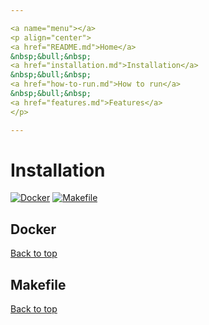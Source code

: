 ```yaml
---

<a name="menu"></a>
<p align="center">
<a href="README.md">Home</a>
&nbsp;&bull;&nbsp;
<a href="installation.md">Installation</a>
&nbsp;&bull;&nbsp;
<a href="how-to-run.md">How to run</a>
&nbsp;&bull;&nbsp;
<a href="features.md">Features</a>
</p>

---
```


# Installation

[![Docker](https://img.shields.io/badge/docker-0db7ed.svg?style=for-the-badge&logo=docker&logoColor=white)](https://www.docker.com/)
[![Makefile](https://img.shields.io/badge/Make-FF1E0D.svg?style=for-the-badge&logo=gnu&logoColor=white)](https://www.gnu.org/software/make/manual/make.html)

## Docker

<!-- Add docker explanation and links to how to install -->


<a href="#menu">Back to top</a>


## Makefile

<!-- Add makefile explanations and links to how to install -->


<a href="#menu">Back to top</a>
